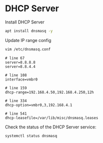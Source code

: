 # DHCP Server

Install DHCP Server
```bash
apt install dnsmasq -y
```

Update IP range config
```bash
vim /etc/dnsmasq.conf
```
```apacheconf
# line 67
server=8.8.8.8
server=8.8.4.4

# line 108
interface=vmbr0

# line 159
dhcp-range=192.168.4.50,192.168.4.250,12h

# line 334
dhcp-option=vmbr0,3,192.168.4.1

# line 541
dhcp-leasefile=/var/lib/misc/dnsmasq.leases
```

Check the status of the DHCP Server service:
```bash
systemctl status dnsmasq
```
